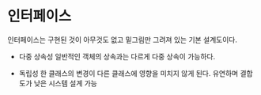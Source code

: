 # 인터페이스
인터페이스는 구현된 것이 아무것도 없고 밑그림만 그려져 있는 기본 설계도이다.

- 다중 상속성
일반적인 객체의 상속과는 다르게 다중 상속이 가능하다.

- 독립성
한 클래스의 변경이 다른 클래스에 영향을 미치지 않게 된다.
유연하며 결합도가 낮은 시스템 설계 가능

